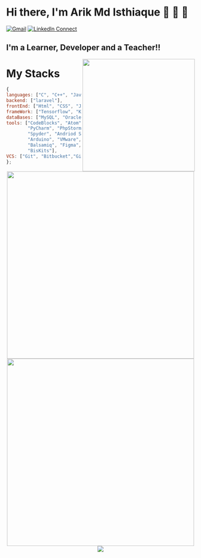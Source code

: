 # Hi there, I'm Arik Md Isthiaque 👋 👋 👋
[![Gmail](https://img.shields.io/badge/%20-Send%20Mail-black?color=14171A&labelColor=ef5350&logo=gmail&logoColor=ffffff)](mailto:arikbncc@gmail.com?subject=From%20GitHub&body=Hi,%20there.%20Found%20you%20from%20GitHub.)
[![LinkedIn Connect](https://img.shields.io/badge/%20-Connect-black?color=14171A&labelColor=1DA1F2&logo=linkedin&logoColor=ffffff)](https://www.linkedin.com/in/arik1155001/)

## I'm a Learner, Developer and a Teacher!!

<img width="300" align="right" src="https://www.google.com/url?sa=i&url=https%3A%2F%2Fallhtaccess.info%2F25-gif-images-related-to-programming%2F&psig=AOvVaw1OovGy4JLHp5C9ZD88b199&ust=1613065346992000&source=images&cd=vfe&ved=0CAIQjRxqFwoTCMDRtOzu3-4CFQAAAAAdAAAAABAD">



# My Stacks

```js
{
languages: ["C", "C++", "Java", "php", "Python",  "Assembly", "SWI Prolog"],
backend: ["laravel"],
frontEnd: ["Html", "CSS", "JS", "Vue.js"],
frameWork: ["Tensorflow", "Keras", "Tesseract", "OpenCV", "OpenGL"],
dataBases: ["MySQL", "Oracle", "SqLite"],
tools: ["CodeBlocks", "Atom", "VScode", "NetBeans", 
        "PyCharm", "PhpStorm", "CLion", "Terminal", 
        "Spyder", "Andriod Studio", "Anaconda", "Raspberry Pi", 
        "Arduino", "VMware", "AutoDesk", "MatLab", "Weka", 
        "Balsamiq", "Figma", "shell", "fish", "Latex", 
        "BisKits"],
VCS: ["Git", "Bitbucket","GitHub"],
};
```
<p align="center">
  <img width="500" src="https://github-readme-stats.vercel.app/api/top-langs/?username=arik096&theme=light&hide_langs_below=0&layout=compact&langs_count=20" />
  <img width="500" src="https://github-readme-stats.vercel.app/api?username=arik096&show_icons=true">
  <img alig src="https://github-profile-trophy.vercel.app/?username=arik096&column=6&rank=SSS,SS,S,AAA,AA,A,B,C" />
</p



